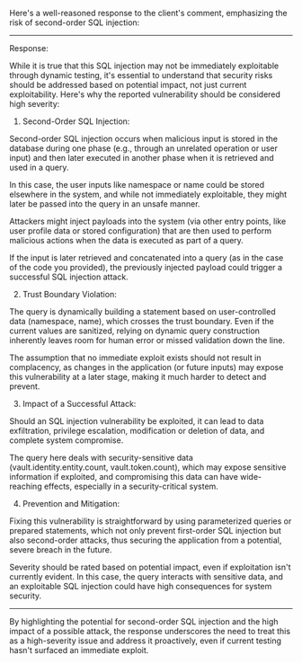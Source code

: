 Here's a well-reasoned response to the client's comment, emphasizing the risk of second-order SQL injection:


---

Response:

While it is true that this SQL injection may not be immediately exploitable through dynamic testing, it's essential to understand that security risks should be addressed based on potential impact, not just current exploitability. Here's why the reported vulnerability should be considered high severity:

1. Second-Order SQL Injection:

Second-order SQL injection occurs when malicious input is stored in the database during one phase (e.g., through an unrelated operation or user input) and then later executed in another phase when it is retrieved and used in a query.

In this case, the user inputs like namespace or name could be stored elsewhere in the system, and while not immediately exploitable, they might later be passed into the query in an unsafe manner.

Attackers might inject payloads into the system (via other entry points, like user profile data or stored configuration) that are then used to perform malicious actions when the data is executed as part of a query.

If the input is later retrieved and concatenated into a query (as in the case of the code you provided), the previously injected payload could trigger a successful SQL injection attack.


2. Trust Boundary Violation:

The query is dynamically building a statement based on user-controlled data (namespace, name), which crosses the trust boundary. Even if the current values are sanitized, relying on dynamic query construction inherently leaves room for human error or missed validation down the line.

The assumption that no immediate exploit exists should not result in complacency, as changes in the application (or future inputs) may expose this vulnerability at a later stage, making it much harder to detect and prevent.


3. Impact of a Successful Attack:

Should an SQL injection vulnerability be exploited, it can lead to data exfiltration, privilege escalation, modification or deletion of data, and complete system compromise.

The query here deals with security-sensitive data (vault.identity.entity.count, vault.token.count), which may expose sensitive information if exploited, and compromising this data can have wide-reaching effects, especially in a security-critical system.


4. Prevention and Mitigation:

Fixing this vulnerability is straightforward by using parameterized queries or prepared statements, which not only prevent first-order SQL injection but also second-order attacks, thus securing the application from a potential, severe breach in the future.

Severity should be rated based on potential impact, even if exploitation isn't currently evident. In this case, the query interacts with sensitive data, and an exploitable SQL injection could have high consequences for system security.



---

By highlighting the potential for second-order SQL injection and the high impact of a possible attack, the response underscores the need to treat this as a high-severity issue and address it proactively, even if current testing hasn't surfaced an immediate exploit.

